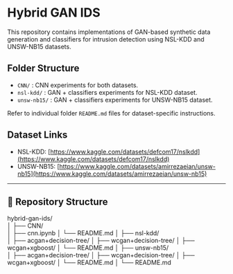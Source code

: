 # Hybrid GAN IDS

This repository contains implementations of GAN-based synthetic data generation and classifiers for intrusion detection using NSL-KDD and UNSW-NB15 datasets.

## Folder Structure

- `CNN/` : CNN experiments for both datasets.
- `nsl-kdd/` : GAN + classifiers experiments for NSL-KDD dataset.
- `unsw-nb15/` : GAN + classifiers experiments for UNSW-NB15 dataset.

Refer to individual folder `README.md` files for dataset-specific instructions.

## Dataset Links

- NSL-KDD: [https://www.kaggle.com/datasets/defcom17/nslkdd](https://www.kaggle.com/datasets/defcom17/nslkdd)
- UNSW-NB15: [https://www.kaggle.com/datasets/amirrezaeian/unsw-nb15](https://www.kaggle.com/datasets/amirrezaeian/unsw-nb15)

---

## 📂 Repository Structure
hybrid-gan-ids/<br>
│
├── CNN/<br>
│   ├── cnn.ipynb
│   └── README.md
│
├── nsl-kdd/<br>
│   ├── acgan+decision-tree/
│   ├── wcgan+decision-tree/
│   ├── wcgan+xgboost/
│   └── README.md
│
├── unsw-nb15/<br>
│   ├── acgan+decision-tree/
│   ├── wcgan+decision-tree/
│   ├── wcgan+xgboost/
│   └── README.md
│
└── README.md
